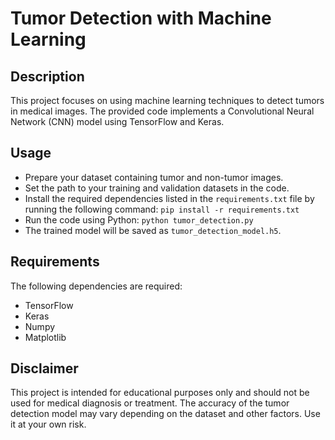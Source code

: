<!DOCTYPE html>
<html>
<head>
    
</head>
<body>
    <h1>Tumor Detection with Machine Learning</h1>
    <h2>Description</h2>
<p>This project focuses on using machine learning techniques to detect tumors in medical images. The provided code implements a Convolutional Neural Network (CNN) model using TensorFlow and Keras.</p>

<h2>Usage</h2>
<ul>
    <li>Prepare your dataset containing tumor and non-tumor images.</li>
    <li>Set the path to your training and validation datasets in the code.</li>
    <li>Install the required dependencies listed in the <code>requirements.txt</code> file by running the following command: <code>pip install -r requirements.txt</code></li>
    <li>Run the code using Python: <code>python tumor_detection.py</code></li>
    <li>The trained model will be saved as <code>tumor_detection_model.h5</code>.</li>
</ul>

<h2>Requirements</h2>
<p>The following dependencies are required:</p>
<ul>
    <li>TensorFlow</li>
    <li>Keras</li>
    <li>Numpy</li>
    <li>Matplotlib</li>
</ul>

<h2>Disclaimer</h2>
<p>This project is intended for educational purposes only and should not be used for medical diagnosis or treatment. The accuracy of the tumor detection model may vary depending on the dataset and other factors. Use it at your own risk.</p>
